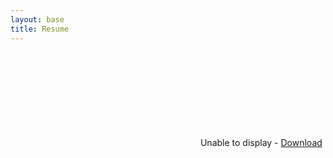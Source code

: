```yaml
---
layout: base
title: Resume
---
```


<div id="resume-pdf" class="base">
  <object data="{{ site.baseurl }}/resume/resume.pdf" type="application/pdf">
    <embed src="{{ site.baseurl }}/resume/resume.pdf" type='application/pdf'>
      Unable to display - <a href="{{ site.baseurl }}/resume/resume.pdf">Download</a>
    </embed>
  </object>
</div>

<script defer="defer" type="text/javascript">
var fullElementId = "resume-pdf"
var content = document.getElementById("content");
var fullElement = document.getElementById(fullElementId);
content.style.padding = 0;
content.style.margin = 0;
fullElement.style.height = content.scrollHeight + "px";
</script>
